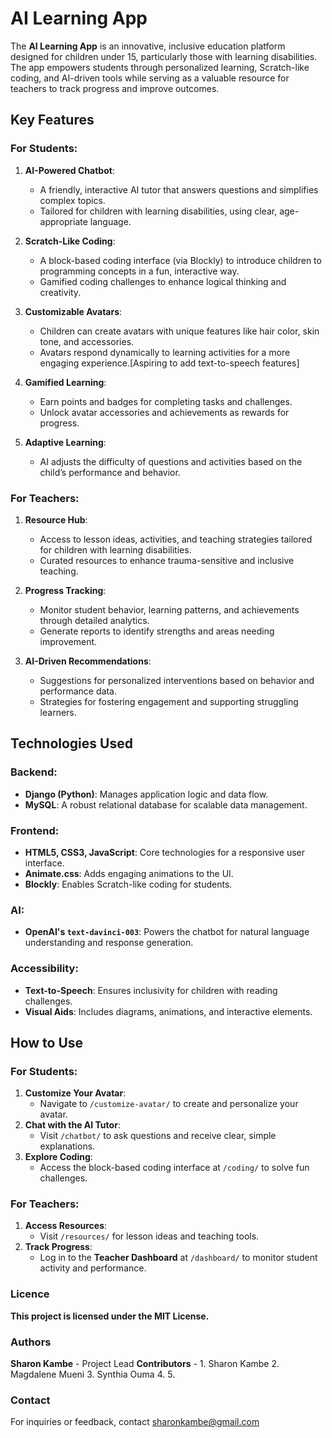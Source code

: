 # AI Learning App
The **AI Learning App** is an innovative, inclusive education platform designed for children under 15, particularly those with learning disabilities. The app empowers students through personalized learning, Scratch-like coding, and AI-driven tools while serving as a valuable resource for teachers to track progress and improve outcomes.

## **Key Features**

### For Students:
1. **AI-Powered Chatbot**:
   - A friendly, interactive AI tutor that answers questions and simplifies complex topics.
   - Tailored for children with learning disabilities, using clear, age-appropriate language.

2. **Scratch-Like Coding**:
   - A block-based coding interface (via Blockly) to introduce children to programming concepts in a fun, interactive way.
   - Gamified coding challenges to enhance logical thinking and creativity.

3. **Customizable Avatars**:
   - Children can create avatars with unique features like hair color, skin tone, and accessories.
   - Avatars respond dynamically to learning activities for a more engaging experience.[Aspiring to add text-to-speech features]

4. **Gamified Learning**:
   - Earn points and badges for completing tasks and challenges.
   - Unlock avatar accessories and achievements as rewards for progress.

5. **Adaptive Learning**:
   - AI adjusts the difficulty of questions and activities based on the child’s performance and behavior.

### For Teachers:
1. **Resource Hub**:
   - Access to lesson ideas, activities, and teaching strategies tailored for children with learning disabilities.
   - Curated resources to enhance trauma-sensitive and inclusive teaching.

2. **Progress Tracking**:
   - Monitor student behavior, learning patterns, and achievements through detailed analytics.
   - Generate reports to identify strengths and areas needing improvement.

3. **AI-Driven Recommendations**:
   - Suggestions for personalized interventions based on behavior and performance data.
   - Strategies for fostering engagement and supporting struggling learners.

## **Technologies Used**
### Backend:
- **Django (Python)**: Manages application logic and data flow.
- **MySQL**: A robust relational database for scalable data management.
### Frontend:
- **HTML5, CSS3, JavaScript**: Core technologies for a responsive user interface.
- **Animate.css**: Adds engaging animations to the UI.
- **Blockly**: Enables Scratch-like coding for students.
### AI:
- **OpenAI's `text-davinci-003`**: Powers the chatbot for natural language understanding and response generation.
### Accessibility:
- **Text-to-Speech**: Ensures inclusivity for children with reading challenges.
- **Visual Aids**: Includes diagrams, animations, and interactive elements.


## **How to Use**

### For Students:
1. **Customize Your Avatar**:
   - Navigate to `/customize-avatar/` to create and personalize your avatar.
2. **Chat with the AI Tutor**:
   - Visit `/chatbot/` to ask questions and receive clear, simple explanations.
3. **Explore Coding**:
   - Access the block-based coding interface at `/coding/` to solve fun challenges.

### For Teachers:
1. **Access Resources**:
   - Visit `/resources/` for lesson ideas and teaching tools.
2. **Track Progress**:
   - Log in to the **Teacher Dashboard** at `/dashboard/` to monitor student activity and performance.

### Licence
**This project is licensed under the MIT License.**

### Authors
  **Sharon Kambe** - Project Lead
  **Contributors** - 1. Sharon Kambe 
                     2. Magdalene Mueni
                     3. Synthia Ouma
                     4.
                     5.

### Contact
 For inquiries or feedback, contact sharonkambe@gmail.com

